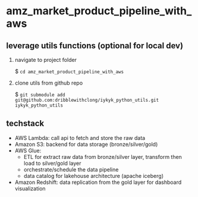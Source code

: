 # amz_market_product_pipeline_with_aws

## leverage utils functions (optional for local dev)

1. navigate to project folder

    $ ```cd amz_market_product_pipeline_with_aws```

2. clone utils from github repo

    $ ```git submodule add git@github.com:dribblewithclong/iykyk_python_utils.git iykyk_python_utils```

## techstack

- AWS Lambda: call api to fetch and store the raw data
- Amazon S3: backend for data storage (bronze/silver/gold)
- AWS Glue:
    - ETL for extract raw data from bronze/silver layer, transform then load to silver/gold layer
    - orchestrate/schedule the data pipeline
    - data catalog for lakehouse architecture (apache iceberg)
- Amazon Redshift: data replication from the gold layer for dashboard visualization
